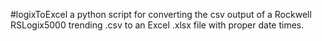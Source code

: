 #logixToExcel
a python script for converting the csv output of a Rockwell RSLogix5000 trending .csv to an Excel .xlsx file with proper date times.
